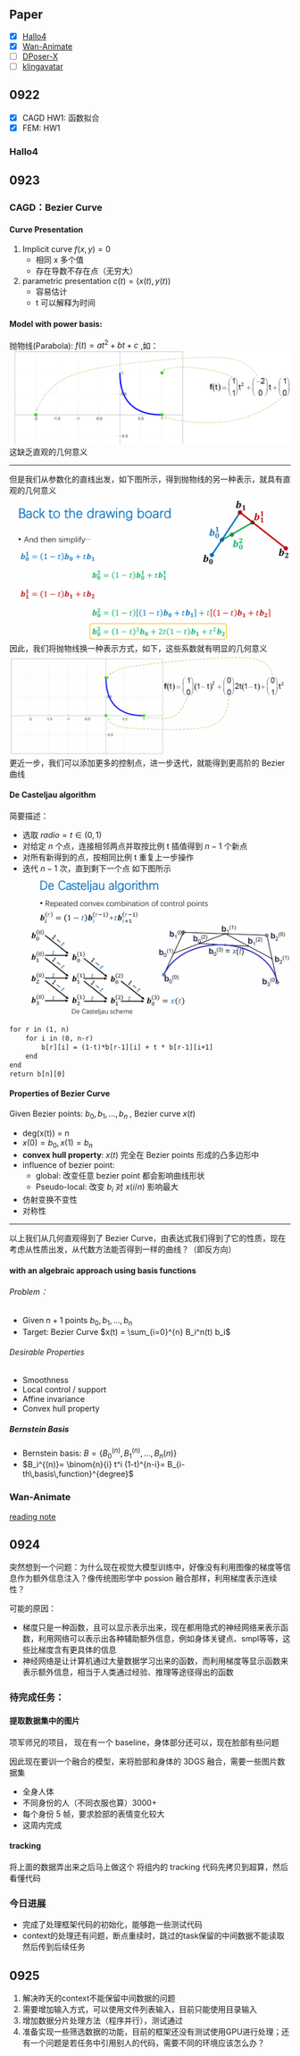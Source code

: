 ## Paper
- [x] [Hallo4](https://arxiv.org/abs/2505.23525)
- [x] [Wan-Animate](https://humanaigc.github.io/wan-animate/)
- [ ] [DPoser-X](https://github.com/moonbow721/DPoser-X )
- [ ] [klingavatar](https://klingavatar.github.io/)

## 0922

- [x] CAGD HW1: 函数拟合
- [x] FEM: HW1
### Hallo4



## 0923
### CAGD：Bezier Curve

#### Curve Presentation
1. Implicit curve $f(x,y)=0$
	- 相同 x 多个值
	- 存在导数不存在点（无穷大）
2. parametric presentation $c(t)=(x(t), y(t))$
	- 容易估计
	- t 可以解释为时间

#### Model with power basis:
抛物线(Parabola): $f(t) = a t^2 + b t + c$ ,如：
![](attachment/Pasted%20image%2020250923170750.png)
这缺乏直观的几何意义

---
但是我们从参数化的直线出发，如下图所示，得到抛物线的另一种表示，就具有直观的几何意义
![](attachment/Pasted%20image%2020250923170935.png)
因此，我们将抛物线换一种表示方式，如下，这些系数就有明显的几何意义
![](attachment/Pasted%20image%2020250923171222.png)
更近一步，我们可以添加更多的控制点，进一步迭代，就能得到更高阶的 Bezier 曲线
#### De Casteljau algorithm
简要描述：
- 选取 $radio = t \in (0,1)$ 
- 对给定 $n$ 个点，连接相邻两点并取按比例 t 插值得到 $n-1$ 个新点
- 对所有新得到的点，按相同比例 t 重复上一步操作
- 迭代 $n-1$ 次，直到剩下一个点
如下图所示
![](attachment/Pasted%20image%2020250923171907.png)

``` Algorithm
for r in (1, n)
	for i in (0, n-r)
		b[r][i] = (1-t)*b[r-1][i] + t * b[r-1][i+1]
	end
end
return b[n][0]
```

#### Properties of Bezier Curve 
Given Bezier points: $b_0, b_1, ..., b_n$ , Bezier curve $x(t)$
- deg(x(t)) = n
- $x(0)= b_0, x(1)=b_n$
- **convex hull property**: $x(t)$ 完全在 Bezier points 形成的凸多边形中
- influence of bezier point:
	- global: 改变任意 bezier point 都会影响曲线形状
	- Pseudo-local: 改变 $b_i$ 对 $x(i/n)$ 影响最大
- 仿射变换不变性
- 对称性

---
以上我们从几何直观得到了 Bezier Curve，由表达式我们得到了它的性质，现在考虑从性质出发，从代数方法能否得到一样的曲线？（即反方向）
#### with an algebraic approach using basis functions
###### Problem：
- Given $n+1$ points $b_0,b_1, ..., b_n$
- Target: Bezier Curve $x(t) = \sum_{i=0}^{n} B_i^n(t) b_i$

###### Desirable Properties
- Smoothness
- Local control / support
- Affine invariance
- Convex hull property

##### Bernstein Basis
- Bernstein basis: $B = \{B_0^{(n)}, B_1^{(n)},..., B_n{(n)}\}$
- $B_i^{(n)}= \binom{n}{i} t^i (1-t)^{n-i}= B_{i-th\,basis\,function}^{degree}$

### Wan-Animate
[reading note](paper/Wan-Animate.md)

## 0924

突然想到一个问题：为什么现在视觉大模型训练中，好像没有利用图像的梯度等信息作为额外信息注入？像传统图形学中 possion 融合那样，利用梯度表示连续性？

可能的原因：
- 梯度只是一种函数，且可以显示表示出来，现在都用隐式的神经网络来表示函数，利用网络可以表示出各种辅助额外信息，例如身体关键点、smpl等等，这些比梯度含有更具体的信息
- 神经网络是让计算机通过大量数据学习出来的函数，而利用梯度等显示函数来表示额外信息，相当于人类通过经验、推理等途径得出的函数

### 待完成任务：
#### 提取数据集中的图片
项军师兄的项目， 现在有一个 baseline，身体部分还可以，现在脸部有些问题

因此现在要训一个融合的模型，来将脸部和身体的 3DGS 融合，需要一些图片数据集
- 全身人体
- 不同身份的人（不同衣服也算）3000+
- 每个身份 5 帧，要求脸部的表情变化较大
- 这周内完成

#### tracking
将上面的数据弄出来之后马上做这个
将组内的 tracking 代码先拷贝到超算，然后看懂代码



### 今日进展
- 完成了处理框架代码的初始化，能够跑一些测试代码
- context的处理还有问题，断点重续时，跳过的task保留的中间数据不能读取然后传到后续任务


## 0925
1. 解决昨天的context不能保留中间数据的问题
2. 需要增加输入方式，可以使用文件列表输入，目前只能使用目录输入
3. 增加数据分片处理方法（程序并行），测试通过
4. 准备实现一些筛选数据的功能，目前的框架还没有测试使用GPU进行处理；还有一个问题是若任务中引用别人的代码，需要不同的环境应该怎么办？